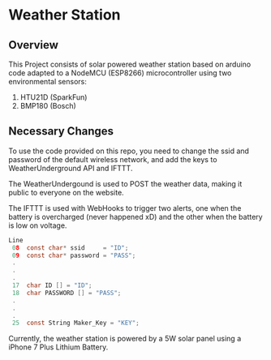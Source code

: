 # Weather Station


## Overview
This Project consists of solar powered weather station based on arduino code adapted to a NodeMCU (ESP8266) microcontroller using two environmental sensors:
1. HTU21D (SparkFun)
2. BMP180 (Bosch)


## Necessary Changes
To use the code provided on this repo, you need to change the ssid and password of the default wireless network, and add the keys to WeatherUnderground API and IFTTT.

The WeatherUndergound is used to POST the weather data, making it public to everyone on the website.

The IFTTT is used with WebHooks to trigger two alerts, one when the battery is overcharged (never happened xD) and the other when the battery is low on voltage.
```c
Line
 08  const char* ssid     = "ID"; 
 09  const char* password = "PASS";
 . 
 .
 .
 17  char ID [] = "ID";
 18  char PASSWORD [] = "PASS";
 .
 .
 .
 25  const String Maker_Key = "KEY";
```

Currently, the weather station is powered by a 5W solar panel using a iPhone 7 Plus Lithium Battery.
